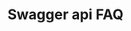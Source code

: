 ---
layout: base-content
categories:
- faq-api
- swagger

title: Swagger api FAQ
titleId: swagger-api-title-uniq-link-anchor

questions:
  - '[Odio venenatis vel taciti habitant Ticketmaster&trade; vah ui teln ihshtan ah](/support/faq/#swagger-1)'
  
---